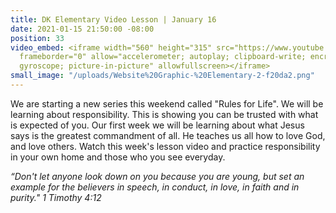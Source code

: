 ```yaml
---
title: DK Elementary Video Lesson | January 16
date: 2021-01-15 21:50:00 -08:00
position: 33
video_embed: <iframe width="560" height="315" src="https://www.youtube.com/embed/C2lYjQTC83g"
  frameborder="0" allow="accelerometer; autoplay; clipboard-write; encrypted-media;
  gyroscope; picture-in-picture" allowfullscreen></iframe>
small_image: "/uploads/Website%20Graphic-%20Elementary-2-f20da2.png"
---
```


We are starting a new series this weekend called "Rules for Life". We will be learning about responsibility. This is showing you can be trusted with what is expected of you. Our first week we will be learning about what Jesus says is the greatest commandment of all. He teaches us all how to love God, and love others. Watch this week's lesson video and practice responsibility in your own home and those who you see everyday.

*“Don't let anyone look down on you because you are young, but set an example for the believers in speech, in conduct, in love, in faith and in purity." 1 Timothy 4:12*